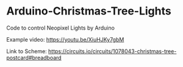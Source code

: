# Arduino-Christmas-Tree-Lights
Code to control Neopixel Lights by Arduino

Example video:
https://youtu.be/XiuHJKy7gbM

Link to Scheme:
https://circuits.io/circuits/1078043-christmas-tree-postcard#breadboard
